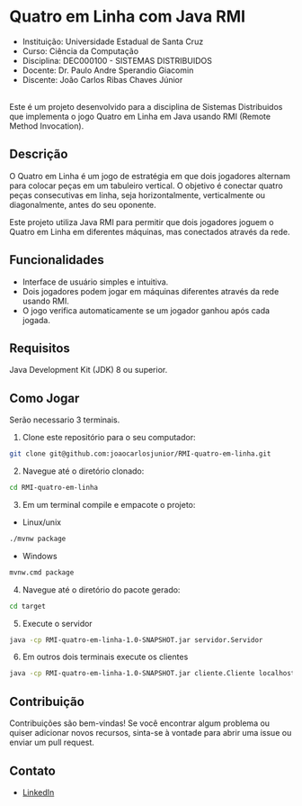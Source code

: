 # Quatro em Linha com Java RMI
- Instituição: Universidade Estadual de Santa Cruz
- Curso: Ciência da Computação
- Disciplina: DEC000100 - SISTEMAS DISTRIBUIDOS
- Docente: Dr. Paulo Andre Sperandio Giacomin
- Discente: João Carlos Ribas Chaves Júnior

<br>Este é um projeto desenvolvido para a disciplina de Sistemas Distribuidos que implementa o jogo Quatro em Linha em Java usando RMI (Remote Method Invocation).

## Descrição

O Quatro em Linha é um jogo de estratégia em que dois jogadores alternam para colocar peças em um tabuleiro vertical. O objetivo é conectar quatro peças consecutivas em linha, seja horizontalmente, verticalmente ou diagonalmente, antes do seu oponente.

Este projeto utiliza Java RMI para permitir que dois jogadores joguem o Quatro em Linha em diferentes máquinas, mas conectados através da rede.

## Funcionalidades

* Interface de usuário simples e intuitiva.
* Dois jogadores podem jogar em máquinas diferentes através da rede usando RMI.
* O jogo verifica automaticamente se um jogador ganhou após cada jogada.

## Requisitos
Java Development Kit (JDK) 8 ou superior.

## Como Jogar
Serão necessario 3 terminais.
1. Clone este repositório para o seu computador:
```sh
git clone git@github.com:joaocarlosjunior/RMI-quatro-em-linha.git
```
2. Navegue até o diretório clonado:
```sh
cd RMI-quatro-em-linha
```
3. Em um terminal compile e empacote o projeto:
- Linux/unix
```sh
./mvnw package
```
- Windows
```sh
mvnw.cmd package
```
4. Navegue até o diretório do pacote gerado:
```sh
cd target
```
5. Execute o servidor
```sh
java -cp RMI-quatro-em-linha-1.0-SNAPSHOT.jar servidor.Servidor  
```
6. Em outros dois terminais execute os clientes
```sh
java -cp RMI-quatro-em-linha-1.0-SNAPSHOT.jar cliente.Cliente localhost [nome do jogador]
``` 


## Contribuição

Contribuições são bem-vindas! Se você encontrar algum problema ou quiser adicionar novos recursos, sinta-se à vontade para abrir uma issue ou enviar um pull request.

## Contato
- [LinkedIn](https://www.linkedin.com/in/joaocarlosjr/)

